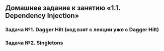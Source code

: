 ## Домашнее задание к занятию «1.1. Dependency Injection»
### Задача №1. Dagger Hilt (код взят с лекции уже с Dagger Hilt)
### Задача №2. Singletons
